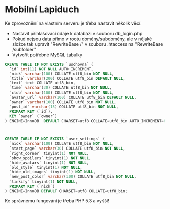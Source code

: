 # Mobilní Lapiduch

Ke zprovoznění na vlastním serveru je třeba nastavit několik věcí:

* Nastavit přihlašovací údaje k databázi v souboru db_login.php
* Pokud nejsou data přímo v rootu domény/subdomény, ale v nějaké složce tak upravit "RewriteBase /" v souboru .htaccess na "RewriteBase /subfolder"
* Vytvořit potřebné MySQL tabulky

```sql
CREATE TABLE IF NOT EXISTS `uschovna` (
  `id` int(11) NOT NULL AUTO_INCREMENT,
  `nick` varchar(100) COLLATE utf8_bin NOT NULL,
  `title` varchar(200) COLLATE utf8_bin DEFAULT NULL,
  `text` text COLLATE utf8_bin,
  `time` varchar(30) COLLATE utf8_bin NOT NULL,
  `club` varchar(100) COLLATE utf8_bin NOT NULL,
  `avatar_url` varchar(100) COLLATE utf8_bin DEFAULT NULL,
  `owner` varchar(100) COLLATE utf8_bin NOT NULL,
  `post_id` varchar(15) COLLATE utf8_bin NOT NULL,
  PRIMARY KEY (`id`),
  KEY `owner` (`owner`)
) ENGINE=InnoDB  DEFAULT CHARSET=utf8 COLLATE=utf8_bin AUTO_INCREMENT=61 ;



CREATE TABLE IF NOT EXISTS `user_settings` (
  `nick` varchar(100) COLLATE utf8_bin NOT NULL,
  `start_page` varchar(30) COLLATE utf8_bin NOT NULL,
  `right_corner` tinyint(1) NOT NULL,
  `show_spoilers` tinyint(1) NOT NULL,
  `hide_avatars` tinyint(1) NOT NULL,
  `old_style` tinyint(1) NOT NULL,
  `hide_old_images` tinyint(1) NOT NULL,
  `new_post_color` varchar(100) COLLATE utf8_bin NOT NULL,
  `linkify` tinyint(1) NOT NULL,
  PRIMARY KEY (`nick`)
) ENGINE=InnoDB DEFAULT CHARSET=utf8 COLLATE=utf8_bin;
```

Ke správnému fungování je třeba PHP 5.3 a vyšší!